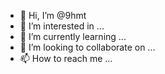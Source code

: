 - 👋 Hi, I’m @9hmt
- 👀 I’m interested in ...
- 🌱 I’m currently learning ...
- 💞️ I’m looking to collaborate on ...
- 📫 How to reach me ...

<!---
9hmt/9hmt is a ✨ special ✨ repository because its `README.md` (this file) appears on your GitHub profile.
You can click the Preview link to take a look at your changes.
--->
